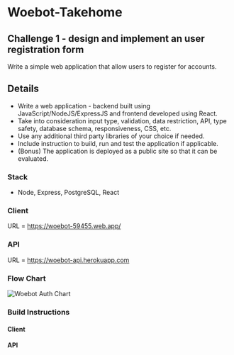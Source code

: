 # Woebot-Takehome

## Challenge 1 - design and implement an user registration form

Write a simple web application that allow users to register for accounts.

## Details

- Write a web application - backend built using JavaScript/NodeJS/ExpressJS and frontend developed using React.
- Take into consideration input type, validation, data restriction, API, type safety, database schema, responsiveness, CSS, etc.
- Use any additional third party libraries of your choice if needed.
- Include instruction to build, run and test the application if applicable.
- (Bonus) The application is deployed as a public site so that it can be evaluated.

### Stack

- Node, Express, PostgreSQL, React

### Client

URL = https://woebot-59455.web.app/

### API

URL = https://woebot-api.herokuapp.com

### Flow Chart
![Woebot Auth Chart](https://user-images.githubusercontent.com/24352472/187494443-4c219375-dc26-4d4b-be1b-3b8cacb1cb25.jpeg)


### Build Instructions

#### Client

#### API
